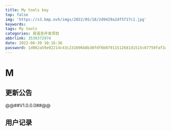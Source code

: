 ```yaml
---
title: My tools key
top: false
img: 'https://s3.bmp.ovh/imgs/2022/05/18/2d9429a2df5f17c1.jpg'
keywords: 
tags: My tools
categories: 易语言开发项目
abbrlink: 3539372974
date: 2022-06-30 10:16:36
password: 1d002a59e92214c43c231696b8b30fdf6b07911512681d1515c67759faf3af32
---
```


# M

## 更新公告

@@##V1.0.0.0##@@

## 用户记录



